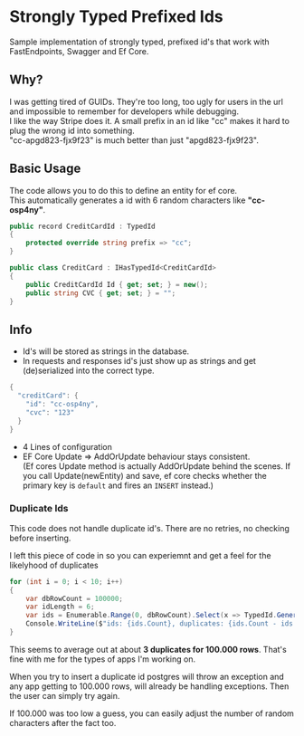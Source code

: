 # Strongly Typed Prefixed Ids
Sample implementation of strongly typed, prefixed id's that work with FastEndpoints, Swagger and Ef Core.

## Why?
I was getting tired of GUIDs. They're too long, too ugly for users in the url and impossible to remember for developers while debugging. \
I like the way Stripe does it. A small prefix in an id like "cc" makes it hard to plug the wrong id into something. \
"cc-apgd823-fjx9f23" is much better than just "apgd823-fjx9f23".

## Basic Usage
The code allows you to do this to define an entity for ef core. \
This automatically generates a id with 6 random characters like **"cc-osp4ny"**.
```cs
public record CreditCardId : TypedId
{
    protected override string prefix => "cc";
}

public class CreditCard : IHasTypedId<CreditCardId>
{
    public CreditCardId Id { get; set; } = new();
    public string CVC { get; set; } = "";
}
```

## Info
- Id's will be stored as strings in the database.
- In requests and responses id's just show up as strings and get (de)serialized into the correct type.
```cs
{
  "creditCard": {
    "id": "cc-osp4ny",
    "cvc": "123"
  }
}
```
- 4 Lines of configuration
- EF Core Update => AddOrUpdate behaviour stays consistent. \
 (Ef cores Update method is actually AddOrUpdate behind the scenes. If you call Update(newEntity) and save, ef core checks whether the primary key is `default` and fires an `INSERT` instead.)

### Duplicate Ids
This code does not handle duplicate id's. There are no retries, no checking before inserting.

I left this piece of code in so you can experiemnt and get a feel for the likelyhood of duplicates
```cs
for (int i = 0; i < 10; i++)
{
    var dbRowCount = 100000;
    var idLength = 6;
    var ids = Enumerable.Range(0, dbRowCount).Select(x => TypedId.GenerateRandomString(idLength)).ToList();
    Console.WriteLine($"ids: {ids.Count}, duplicates: {ids.Count - ids.ToHashSet().Count}");
}
```
This seems to average out at about **3 duplicates for 100.000 rows**. That's fine with me for the types of apps I'm working on.

When you try to insert a duplicate id postgres will throw an exception and any app getting to 100.000 rows, will already be handling exceptions. Then the user can simply try again.

If 100.000 was too low a guess, you can easily adjust the number of random characters after the fact too.
  
